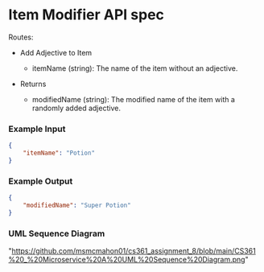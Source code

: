 # Item Modifier API spec

Routes:
  - Add Adjective to Item
    - itemName (string): The name of the item without an adjective.

  - Returns
    - modifiedName (string): The modified name of the item with a randomly added adjective.

### Example Input
```json
{
    "itemName": "Potion"
}
```

### Example Output
```json
{
    "modifiedName": "Super Potion"
}
```

### UML Sequence Diagram
"https://github.com/msmcmahon01/cs361_assignment_8/blob/main/CS361%20_%20Microservice%20A%20UML%20Sequence%20Diagram.png"
